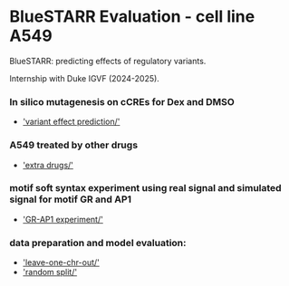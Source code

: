 # BlueSTARR Evaluation - cell line A549
BlueSTARR: predicting effects of regulatory variants.

Internship with Duke IGVF (2024-2025). 


### In silico mutagenesis on cCREs for Dex and DMSO
 - ['variant effect prediction/'](CRE-preds/)

### A549 treated by other drugs
 - ['extra drugs/'](extra_GCs/)

### motif soft syntax experiment using real signal and simulated signal for motif GR and AP1
 - ['GR-AP1 experiment/'](GR-AP1/)

### data preparation and model evaluation: 
 - ['leave-one-chr-out/'](leave-one-out/) 
 - ['random split/'](full-set/)

